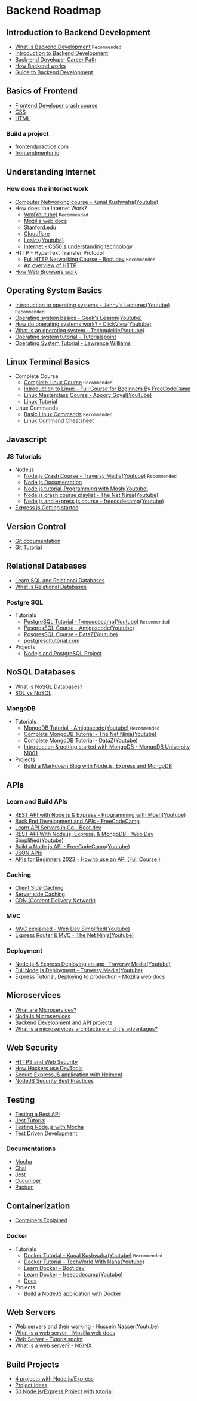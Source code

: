 # Backend Roadmap
<base target="_blank">

## Introduction to Backend Development

- [What is Backend Development](https://www.youtube.com/watch?v=cbSrsYiRamo) `Recommended`
- [Introduction to Backend Development](https://dev.to/kaperskyguru/introduction-to-backend-development-506a)
- [Back-end Developer Career Path](https://boot.dev/tracks/backend)
- [How Backend works](https://www.youtube.com/watch?v=4r6WdaY3SOA)
- [Guide to Backend Development](https://www.upwork.com/resources/beginners-guide-back-end-development)

## Basics of Frontend

- [Frontend Developer crash course](https://www.youtube.com/watch?v=QA0XpGhiz5w)
- [CSS](https://www.youtube.com/watch?v=1Rs2ND1ryYc)
- [HTML](https://www.youtube.com/watch?v=kUMe1FH4CHE)

### Build a project

- [frontendpractice.com](https://www.frontendpractice.com/)
- [frontendmentor.io](https://www.frontendmentor.io/)

## Understanding Internet

### How does the internet work

- [Computer Networking course - Kunal Kushwaha(Youtube)](https://www.youtube.com/watch?v=IPvYjXCsTg8)
- How does the Internet Work?
    - [Vox(Youtube)](https://www.youtube.com/watch?v=TNQsmPf24go) `Recommended`
    - [Mozilla web docs](https://developer.mozilla.org/en-US/docs/Learn/Common_questions/How_does_the_Internet_work)
    - [Stanford.edu](https://web.stanford.edu/class/msande91si/www-spr04/readings/week1/InternetWhitepaper.htm)
    - [Cloudflare](https://www.cloudflare.com/en-in/learning/network-layer/how-does-the-internet-work/)
    - [Lesics(Youtube)](https://www.youtube.com/watch?v=x3c1ih2NJEg)
    - [Internet - CS50's understanding technology](https://www.youtube.com/watch?v=n_KghQP86Sw)
- HTTP - HyperText Transfer Protocol
    - [Full HTTP Networking Course - Boot.dev](https://www.youtube.com/watch?v=2JYT5f2isg4) `Recommended`
    - [An overview of HTTP](https://developer.mozilla.org/en-US/docs/Web/HTTP/Overview)
- [How Web Browsers work](https://web.dev/howbrowserswork/)

## Operating System Basics

- [Introduction to operating systems - Jenny's Lectures(Youtube)](https://www.youtube.com/watch?v=RozoeWzT7IM) `Recommended`
- [Operating system basics - Geek's Lesson(Youtube)](https://www.youtube.com/watch?v=6-mdtMKfEYM)
- [How do operating systems work? - ClickView(Youtube)](https://www.youtube.com/watch?v=GjNp0bBrjmU)
- [What is an operating system - Techquickie(Youtube)](https://www.youtube.com/watch?v=pVzRTmdd9j0)
- [Operating system tutorial - Tutorialspoint](<https://www.tutorialspoint.com/operating_system/index.htm#:~:text=An%20Operating%20System%20(OS)%20is%20an%20interface%20between%20a%20computer,as%20disk%20drives%20and%20printers.>)
- [Operating System Tutorial - Lawrence Williams](https://www.guru99.com/os-tutorial.html)

## Linux Terminal Basics

- Complete Course
    - [Complete Linux Course](https://www.youtube.com/watch?v=iwolPf6kN-k) `Recommended`
    - [Introduction to Linux – Full Course for Beginners By FreeCodeCamp](https://youtu.be/sWbUDq4S6Y8)
    - [Linux Masterclass Course - Apoorv Goyal(YouTube)](https://www.youtube.com/playlist?list=PL2kSRH_DmWVZp_cu6MMPWkgYh7GZVFS6i)
    - [Linux Tutorial](https://www.youtube.com/watch?v=cBokz0LTizk)
- Linux Commands
    - [Basic Linux Commands](https://www.youtube.com/watch?v=J2zquYPJbWY) `Recommended`
    - [Linux Command Cheatsheet](https://www.guru99.com/linux-commands-cheat-sheet.html)

## Javascript

### JS Tutorials

- Node.js
    - [Node.js Crash Course - Traversy Media(Youtube)](https://www.youtube.com/watch?v=fBNz5xF-Kx4) `Recommended`
    - [Node.js Documentation](https://nodejs.org/en/docs/)
    - [Node.js tutorial-Programming with Mosh(Youtube)](https://www.youtube.com/watch?v=TlB_eWDSMt4)
    - [Node.js crash course playlist - The Net Ninja(Youtube)](https://www.youtube.com/playlist?list=PL4cUxeGkcC9jsz4LDYc6kv3ymONOKxwBU)
    - [Node.js and express.js course - freecodecamp(Youtube)](https://www.youtube.com/watch?v=Oe421EPjeBE)
- [Express js Getting started](https://expressjs.com/en/starter/installing.html)

## Version Control

- [Git documentation](https://git-scm.com/docs/gittutorial)
- [Git Tutorial](https://www.youtube.com/watch?v=apGV9Kg7ics&t=1964s)

## Relational Databases

- [Learn SQL and Relational Databases](https://boot.dev/learn/learn-sql)
- [What is Relational Databases](https://www.youtube.com/watch?v=OqjJjpjDRLc)

### Postgre SQL

- Tutorials
    - [PostgreSQL Tutorial - freecodecamp(Youtube)](https://www.youtube.com/watch?v=qw--VYLpxG4) `Recommended`
    - [PosgresSQL Course - Amigoscode(Youtube)](https://www.youtube.com/playlist?list=PLwvrYc43l1MxAEOI_KwGe8l42uJxMoKeS)
    - [PosgresSQL Course - DataZ(Youtube)](https://www.youtube.com/watch?v=Ir7nScz_Vs4)
    - [postgresqltutorial.com](https://www.postgresqltutorial.com/)
- Projects
    - [Nodejs and PostgreSQL Project](https://www.youtube.com/playlist?list=PLillGF-RfqbaEmlPcX5e_ejaK7Y5MydkW)

## NoSQL Databases

- [What is NoSQL Databases?](https://www.youtube.com/watch?v=uD3p_rZPBUQ)
- [SQL vs NoSQL](https://www.youtube.com/watch?v=Q5aTUc7c4jg)

### MongoDB

- Tutorials
    - [MongoDB Tutorial - Amigoscode(Youtube)](https://www.youtube.com/watch?v=Www6cTUymCY) `Recommended`
    - [Complete MongoDB Tutorial - The Net Ninja(Youtube)](https://www.youtube.com/playlist?list=PL4cUxeGkcC9h77dJ-QJlwGlZlTd4ecZOA)
    - [Complete MongoDB Tutorial - DataZ(Youtube)](https://www.youtube.com/watch?v=GFaKsrfQkAc&t=9298s)
    - [Introduction & getting started with MongoDB - MongoDB University M001](https://learn.mongodb.com/learning-paths/introduction-to-mongodb)
- Projects
    - [Build a Markdown Blog with Node.js, Express and MongoDB](https://www.youtube.com/watch?v=1NrHkjlWVhM)

## APIs

### Learn and Build APIs

- [REST API with Node js & Express - Programming with Mosh(Youtube)](https://www.youtube.com/watch?v=pKd0Rpw7O48)
- [Back End Development and APIs - FreeCodeCamp](https://www.freecodecamp.org/learn/back-end-development-and-apis/)
- [Learn API Servers in Go - Boot.dev](https://boot.dev/learn/learn-web-servers)
- [REST API With Node.js, Express, & MongoDB - Web Dev Simplified(Youtube)](https://www.youtube.com/watch?v=fgTGADljAeg)
- [Build a Node.js API - FreeCodeCamp(Youtube)](https://www.youtube.com/watch?v=fsCjFHuMXj0)
- [JSON APIs](https://www.youtube.com/watch?v=N-4prIh7t38)
- [APIs for Beginners 2023 - How to use an API (Full Course )](https://youtu.be/WXsD0ZgxjRw)

### Caching

- [Client Side Caching](https://youtu.be/HiBDZgTNpXY)
- [Server side Caching](https://www.starwindsoftware.com/resource-library/server-side-caching/)
- [CDN (Content Delivery Network)](https://www.cloudflare.com/en-ca/learning/cdn/what-is-a-cdn/)

### MVC

- [MVC explained - Web Dev Simplified(Youtube)](https://www.youtube.com/watch?v=DUg2SWWK18I)
- [Express Router & MVC - The Net Ninja(Youtube)](https://www.youtube.com/watch?v=zW_tZR0Ir3Q)

### Deployment

- [Node.js & Express,Deploying an app- Traversy Media(Youtube)](https://www.youtube.com/watch?v=_GSOnHRYSS0)
- [Full Node.js Deployment - Traversy Media(Youtube)](https://www.youtube.com/watch?v=oykl1Ih9pMg)
- [Express Tutorial, Deploying to production - Mozilla web docs](https://developer.mozilla.org/en-US/docs/Learn/Server-side/Express_Nodejs/deployment)

## Microservices

- [What are Microservices?](https://www.youtube.com/watch?v=j3XufmvEMiM)
- [NodeJs Microservices](https://www.youtube.com/playlist?list=PLrwNNiB6YOA0KmfliJoSuZzEN6tjSdEXc)
- [Backend Development and API projects](https://www.freecodecamp.org/learn/back-end-development-and-apis/#mongodb-and-mongoose)
- [What is a microservices architecture and it's advantages?](https://www.youtube.com/watch?v=qYhRvH9tJKw)

## Web Security

- [HTTPS and Web Security](https://www.youtube.com/watch?v=kBzbKUirOFk)
- [How Hackers use DevTools](https://www.youtube.com/watch?v=5mUUBkxayQ4)
- [Secure ExpressJS application with Helment](https://www.youtube.com/watch?v=tGMPWVl_l9Y)
- [NodeJS Security Best Practices](https://blog.sqreen.com/nodejs-security-best-practices/)

## Testing

- [Testing a Rest API](https://www.youtube.com/watch?v=I4BZQr-5mBY)
- [Jest Tutorial](https://www.youtube.com/watch?v=8gHEv5iNRKk)
- [Testing Node.js with Mocha](https://www.youtube.com/watch?v=Bs68k6xfR3E)
- [Test Driven Development](https://www.youtube.com/watch?v=ISAjES_Gklc)

### Documentations

- [Mocha](https://mochajs.org/)
- [Chai](https://www.chaijs.com/guide/)
- [Jest](https://jestjs.io/docs/getting-started)
- [Cucumber](https://cucumber.io/docs/guides/)
- [Pactum](https://pactumjs.github.io/guides/api-testing.html)

## Containerization

- [Containers Explained](https://www.youtube.com/watch?v=0qotVMX-J5s)

### Docker

- Tutorials
    - [Docker Tutorial - Kunal Kushwaha(Youtube)](https://www.youtube.com/watch?v=17Bl31rlnRM) `Recommended`
    - [Docker Tutorial - TechWorld With Nana(Youtube)](https://www.youtube.com/watch?v=3c-iBn73dDE)
    - [Learn Docker - Boot.dev](https://boot.dev/learn/learn-docker)
    - [Learn Docker - freecodecamp(Youtube)](https://www.youtube.com/watch?v=9zUHg7xjIqQ)
    - [Docs](https://docs.docker.com/) 
- Projects
    - [Build a NodeJS application with Docker](https://www.youtube.com/watch?v=PsWeSg38XFY)

## Web Servers

- [Web servers and their working - Hussein Nasser(Youtube)](https://www.youtube.com/watch?v=JhpUch6lWMw)
- [What is a web server - Mozilla web docs](https://developer.mozilla.org/en-US/docs/Learn/Common_questions/What_is_a_web_server)
- [Web Server - Tutorialspoint](https://www.tutorialspoint.com/internet_technologies/web_servers.htm)
- [What is a web server? - NGINX](https://www.nginx.com/resources/glossary/web-server/)

## Build Projects

- [4 projects with Node.js/Express](https://www.youtube.com/watch?v=qwfE7fSVaZM)
- [Project Ideas](https://gist.github.com/MWins/41c6fec2122dd47fdfaca31924647499)
- [50 Node.js/Express Project with tutorial](https://www.youtube.com/playlist?list=PL9iaMyazOxXsIl-WQV9hoVmnHYy49DuVl)
